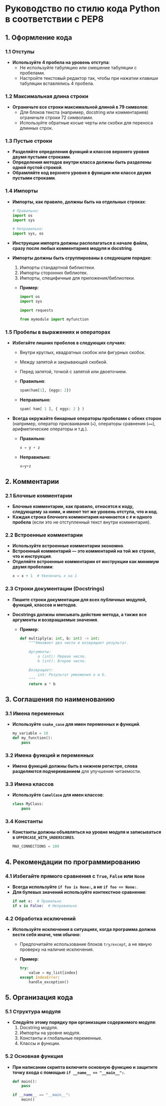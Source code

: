 # Руководство по стилю кода Python в соответствии с PEP8

## 1. Оформление кода

### 1.1 Отступы

- **Используйте 4 пробела на уровень отступа**:
  - Не используйте табуляцию или смешение табуляции с пробелами.
  - Настройте текстовый редактор так, чтобы при нажатии клавиши табуляции вставлялись 4 пробела.

### 1.2 Максимальная длина строки

- **Ограничьте все строки максимальной длиной в 79 символов**:
  - Для блоков текста (например, docstring или комментариев) ограничьте строки 72 символами.
  - Используйте обратные косые черты или скобки для переноса длинных строк.

### 1.3 Пустые строки

- **Разделяйте определения функций и классов верхнего уровня двумя пустыми строками**.
- **Определения методов внутри класса должны быть разделены одной пустой строкой**.
- **Обрамляйте код верхнего уровня в функции или классе двумя пустыми строками**.

### 1.4 Импорты

- **Импорты, как правило, должны быть на отдельных строках**:

  ```python
  # Правильно:
  import os
  import sys

  # Неправильно:
  import sys, os
  ```

- **Инструкции импорта должны располагаться в начале файла, сразу после любых комментариев модуля и docstring**.
- **Импорты должны быть сгруппированы в следующем порядке**:

  1. Импорты стандартной библиотеки.
  2. Импорты сторонних библиотек.
  3. Импорты, специфичные для приложения/библиотеки.

  - **Пример**:

    ```python
    import os
    import sys

    import requests

    from mymodule import myfunction
    ```

### 1.5 Пробелы в выражениях и операторах

- **Избегайте лишних пробелов в следующих случаях**:

  - Внутри круглых, квадратных скобок или фигурных скобок.
  - Между запятой и закрывающей скобкой.
  - Перед запятой, точкой с запятой или двоеточием.

  - **Правильно**:
    ```python
    spam(ham[1], {eggs: 2})
    ```
  - **Неправильно**:
    ```python
    spam( ham[ 1 ], { eggs: 2 } )
    ```

- **Всегда окружайте бинарные операторы пробелами с обеих сторон** (например, оператор присваивания (`=`), операторы сравнения (`==`), арифметические операторы и т.д.).

  - **Правильно**:
    ```python
    x = y + z
    ```
  - **Неправильно**:
    ```python
    x=y+z
    ```

## 2. Комментарии

### 2.1 Блочные комментарии

- **Блочные комментарии, как правило, относятся к коду, следующему за ними, и имеют тот же уровень отступа, что и код**.
- **Каждая строка блочного комментария начинается с `#` и одного пробела** (если это не отступленный текст внутри комментария).

### 2.2 Встроенные комментарии

- **Используйте встроенные комментарии экономно**.
- **Встроенный комментарий — это комментарий на той же строке, что и инструкция**.
- **Отделяйте встроенные комментарии от инструкции как минимум двумя пробелами**:
  ```python
  x = x + 1  # Увеличить x на 1
  ```

### 2.3 Строки документации (Docstrings)

- **Пишите строки документации для всех публичных модулей, функций, классов и методов**.
- **Docstrings должны описывать действие метода, а также все аргументы и возвращаемые значения**.

  - **Пример**:

    ```python
    def multiply(a: int, b: int) -> int:
        """Умножает два числа и возвращает результат.

        Аргументы:
            a (int): Первое число.
            b (int): Второе число.

        Возвращает:
            int: Результат умножения a и b.
        """
        return a * b
    ```

## 3. Соглашения по наименованию

### 3.1 Имена переменных

- **Используйте `snake_case` для имен переменных и функций**.
  ```python
  my_variable = 10
  def my_function():
      pass
  ```

### 3.2 Имена функций и переменных

- **Имена функций должны быть в нижнем регистре, слова разделяются подчеркиванием** для улучшения читаемости.

### 3.3 Имена классов

- **Используйте `CamelCase` для имен классов**:
  ```python
  class MyClass:
      pass
  ```

### 3.4 Константы

- **Константы должны объявляться на уровне модуля и записываться в `UPPERCASE_WITH_UNDERSCORES`**.
  ```python
  MAX_CONNECTIONS = 100
  ```

## 4. Рекомендации по программированию

### 4.1 Избегайте прямого сравнения с `True`, `False` или `None`

- **Всегда используйте `if foo is None:`, а не `if foo == None:`**.
- **Для булевых значений используйте контекстное сравнение**:
  ```python
  if not x:  # Правильно
  if x is False:  # Неправильно
  ```

### 4.2 Обработка исключений

- **Используйте исключения в ситуациях, когда программа должна вести себя иначе, чем обычно**:

  - Предпочитайте использование блоков `try/except`, а не явную проверку на наличие исключения.

  - **Пример**:
    ```python
    try:
        value = my_list[index]
    except IndexError:
        handle_exception()
    ```

## 5. Организация кода

### 5.1 Структура модуля

- **Следуйте этому порядку при организации содержимого модуля**:
  1. Docstring модуля.
  2. Импорты на уровне модуля.
  3. Константы и глобальные переменные.
  4. Классы и функции.

### 5.2 Основная функция

- **При написании скрипта включите основную функцию и защитите точку входа с помощью `if __name__ == "__main__":`**.

  ```python
  def main():
      pass

  if __name__ == "__main__":
      main()
  ```
